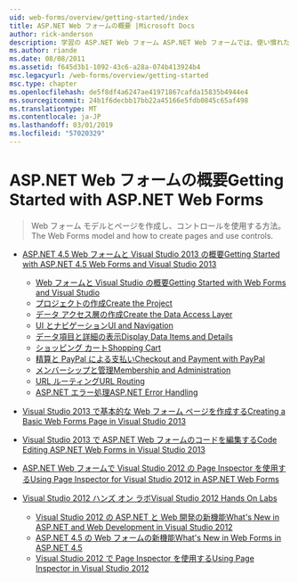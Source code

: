 ```yaml
---
uid: web-forms/overview/getting-started/index
title: ASP.NET Web フォームの概要 |Microsoft Docs
author: rick-anderson
description: 学習の ASP.NET Web フォーム ASP.NET Web フォームでは、使い慣れたドラッグ アンド ドロップ、イベント ドリブン モデルを使用して動的な web サイトをビルドできます。 デザイン サーフェイスと hund.
ms.author: riande
ms.date: 08/08/2011
ms.assetid: f645d3b1-1092-43c6-a28a-074b413924b4
msc.legacyurl: /web-forms/overview/getting-started
msc.type: chapter
ms.openlocfilehash: de5f8df4a6247ae41971867cafda15835b4944e4
ms.sourcegitcommit: 24b1f6decbb17bb22a45166e5fdb0845c65af498
ms.translationtype: MT
ms.contentlocale: ja-JP
ms.lasthandoff: 03/01/2019
ms.locfileid: "57020329"
---
```

<a name="getting-started-with-aspnet-web-forms"></a><span data-ttu-id="42f70-104">ASP.NET Web フォームの概要</span><span class="sxs-lookup"><span data-stu-id="42f70-104">Getting Started with ASP.NET Web Forms</span></span>
====================
> <span data-ttu-id="42f70-105">Web フォーム モデルとページを作成し、コントロールを使用する方法。</span><span class="sxs-lookup"><span data-stu-id="42f70-105">The Web Forms model and how to create pages and use controls.</span></span>


- [<span data-ttu-id="42f70-106">ASP.NET 4.5 Web フォームと Visual Studio 2013 の概要</span><span class="sxs-lookup"><span data-stu-id="42f70-106">Getting Started with ASP.NET 4.5 Web Forms and Visual Studio 2013</span></span>](getting-started-with-aspnet-45-web-forms/index.md)

    - [<span data-ttu-id="42f70-107">Web フォームと Visual Studio の概要</span><span class="sxs-lookup"><span data-stu-id="42f70-107">Getting Started with Web Forms and Visual Studio</span></span>](getting-started-with-aspnet-45-web-forms/introduction-and-overview.md)
    - [<span data-ttu-id="42f70-108">プロジェクトの作成</span><span class="sxs-lookup"><span data-stu-id="42f70-108">Create the Project</span></span>](getting-started-with-aspnet-45-web-forms/create-the-project.md)
    - [<span data-ttu-id="42f70-109">データ アクセス層の作成</span><span class="sxs-lookup"><span data-stu-id="42f70-109">Create the Data Access Layer</span></span>](getting-started-with-aspnet-45-web-forms/create_the_data_access_layer.md)
    - [<span data-ttu-id="42f70-110">UI とナビゲーション</span><span class="sxs-lookup"><span data-stu-id="42f70-110">UI and Navigation</span></span>](getting-started-with-aspnet-45-web-forms/ui_and_navigation.md)
    - [<span data-ttu-id="42f70-111">データ項目と詳細の表示</span><span class="sxs-lookup"><span data-stu-id="42f70-111">Display Data Items and Details</span></span>](getting-started-with-aspnet-45-web-forms/display_data_items_and_details.md)
    - [<span data-ttu-id="42f70-112">ショッピング カート</span><span class="sxs-lookup"><span data-stu-id="42f70-112">Shopping Cart</span></span>](getting-started-with-aspnet-45-web-forms/shopping-cart.md)
    - [<span data-ttu-id="42f70-113">精算と PayPal による支払い</span><span class="sxs-lookup"><span data-stu-id="42f70-113">Checkout and Payment with PayPal</span></span>](getting-started-with-aspnet-45-web-forms/checkout-and-payment-with-paypal.md)
    - [<span data-ttu-id="42f70-114">メンバーシップと管理</span><span class="sxs-lookup"><span data-stu-id="42f70-114">Membership and Administration</span></span>](getting-started-with-aspnet-45-web-forms/membership-and-administration.md)
    - [<span data-ttu-id="42f70-115">URL ルーティング</span><span class="sxs-lookup"><span data-stu-id="42f70-115">URL Routing</span></span>](getting-started-with-aspnet-45-web-forms/url-routing.md)
    - [<span data-ttu-id="42f70-116">ASP.NET エラー処理</span><span class="sxs-lookup"><span data-stu-id="42f70-116">ASP.NET Error Handling</span></span>](getting-started-with-aspnet-45-web-forms/aspnet-error-handling.md)
- [<span data-ttu-id="42f70-117">Visual Studio 2013 で基本的な Web フォーム ページを作成する</span><span class="sxs-lookup"><span data-stu-id="42f70-117">Creating a Basic Web Forms Page in Visual Studio 2013</span></span>](creating-a-basic-web-forms-page.md)
- [<span data-ttu-id="42f70-118">Visual Studio 2013 で ASP.NET Web フォームのコードを編集する</span><span class="sxs-lookup"><span data-stu-id="42f70-118">Code Editing ASP.NET Web Forms in Visual Studio 2013</span></span>](code-editing-in-web-forms-pages.md)
- [<span data-ttu-id="42f70-119">ASP.NET Web フォームで Visual Studio 2012 の Page Inspector を使用する</span><span class="sxs-lookup"><span data-stu-id="42f70-119">Using Page Inspector for Visual Studio 2012 in ASP.NET Web Forms</span></span>](using-page-inspector-in-a-visual-studio-11-beta-web-forms-project.md)
- [<span data-ttu-id="42f70-120">Visual Studio 2012 ハンズ オン ラボ</span><span class="sxs-lookup"><span data-stu-id="42f70-120">Visual Studio 2012 Hands On Labs</span></span>](hands-on-labs/index.md)

    - [<span data-ttu-id="42f70-121">Visual Studio 2012 の ASP.NET と Web 開発の新機能</span><span class="sxs-lookup"><span data-stu-id="42f70-121">What's New in ASP.NET and Web Development in Visual Studio 2012</span></span>](hands-on-labs/whats-new-in-aspnet-and-web-development-in-visual-studio-2012.md)
    - [<span data-ttu-id="42f70-122">ASP.NET 4.5 の Web フォームの新機能</span><span class="sxs-lookup"><span data-stu-id="42f70-122">What's New in Web Forms in ASP.NET 4.5</span></span>](hands-on-labs/whats-new-in-web-forms-in-aspnet-45.md)
    - [<span data-ttu-id="42f70-123">Visual Studio 2012 で Page Inspector を使用する</span><span class="sxs-lookup"><span data-stu-id="42f70-123">Using Page Inspector in Visual Studio 2012</span></span>](hands-on-labs/using-page-inspector-in-visual-studio-2012.md)

